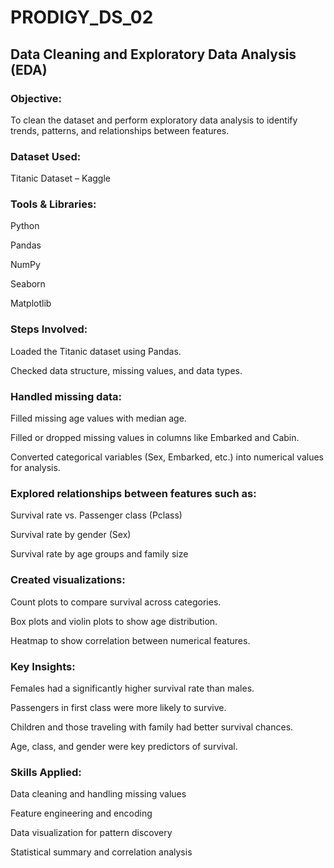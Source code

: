 # PRODIGY_DS_02
## Data Cleaning and Exploratory Data Analysis (EDA)

### Objective:

To clean the dataset and perform exploratory data analysis to identify trends, patterns, and relationships between features.

### Dataset Used:

Titanic Dataset – Kaggle

### Tools & Libraries:

Python

Pandas

NumPy

Seaborn

Matplotlib

### Steps Involved:

Loaded the Titanic dataset using Pandas.

Checked data structure, missing values, and data types.

### Handled missing data:

Filled missing age values with median age.

Filled or dropped missing values in columns like Embarked and Cabin.

Converted categorical variables (Sex, Embarked, etc.) into numerical values for analysis.

### Explored relationships between features such as:

Survival rate vs. Passenger class (Pclass)

Survival rate by gender (Sex)

Survival rate by age groups and family size

### Created visualizations:

Count plots to compare survival across categories.

Box plots and violin plots to show age distribution.

Heatmap to show correlation between numerical features.

### Key Insights:

Females had a significantly higher survival rate than males.

Passengers in first class were more likely to survive.

Children and those traveling with family had better survival chances.

Age, class, and gender were key predictors of survival.

### Skills Applied:

Data cleaning and handling missing values

Feature engineering and encoding

Data visualization for pattern discovery

Statistical summary and correlation analysis

